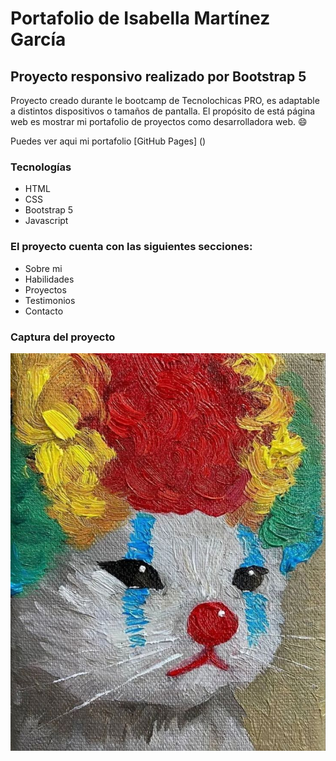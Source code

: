# Portafolio de Isabella Martínez García
## Proyecto responsivo realizado por Bootstrap 5

Proyecto creado durante le bootcamp de Tecnolochicas PRO, es adaptable a distintos dispositivos o tamaños de pantalla.
El propósito de está página web es mostrar mi portafolio de proyectos como desarrolladora web. 😄

Puedes ver aqui mi portafolio [GitHub Pages] ()

### Tecnologías 

* HTML
* CSS
* Bootstrap 5
* Javascript

### El proyecto cuenta con las siguientes secciones:

* Sobre mi
* Habilidades
* Proyectos
* Testimonios
* Contacto

### Captura del proyecto 
![Capturadelproyecto](/assets/4.jpg)